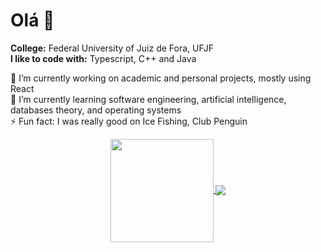 <h1>Olá 👋</h1>

<b>College:</b> Federal University of Juiz de Fora, UFJF</br>
<b>I like to code with:</b> Typescript, C++ and Java</p>

<p>
🔭 I’m currently working on academic and personal projects, mostly using React</br>
🌱 I’m currently learning software engineering, artificial intelligence, databases theory, and operating systems</br>
⚡ Fun fact: I was really good on Ice Fishing, Club Penguin
</p>
  
<p align="center">
<a href="https://github.com/analexicon">
  <img align="center" height="165" src="https://github-readme-stats.vercel.app/api?username=analexicon&theme=github_light&show_icons=true&count_private=true&include_all_commits=true" />
</a>
<a href="https://github.com/analexicon">
  <img align="center" src="https://github-readme-stats.vercel.app/api/top-langs/?username=analexicon&theme=github_light&layout=compact" />
</a>
</p>
